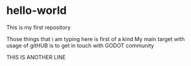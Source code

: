 # hello-world
This is my first repository

Those things that i am typing here is first of a kind
My main target with usage of gitHUB is to get in touch with GODOT community

THIS IS ANOTHER LINE

